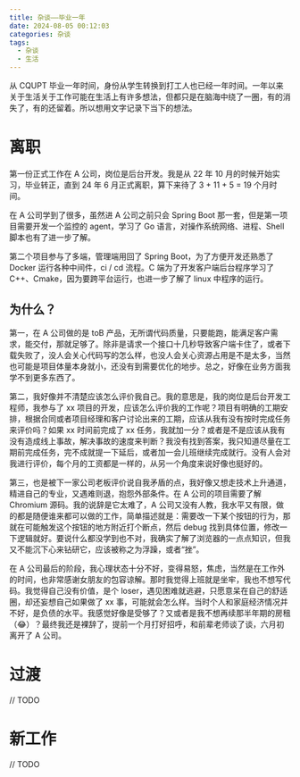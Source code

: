 ```yaml
---
title: 杂谈——毕业一年
date: 2024-08-05 00:12:03
categories: 杂谈
tags:
  - 杂谈
  - 生活
---
```


从 CQUPT 毕业一年时间，身份从学生转换到打工人也已经一年时间。一年以来关于生活关于工作可能在生活上有许多想法，但都只是在脑海中绕了一圈，有的消失了，有的还留着。所以想用文字记录下当下的想法。

# 离职

第一份正式工作在 A 公司，岗位是后台开发。我是从 22 年 10 月的时候开始实习，毕业转正，直到 24 年 6 月正式离职，算下来待了 3 + 11 + 5 = 19 个月时间。

在 A 公司学到了很多，虽然进 A 公司之前只会 Spring Boot 那一套，但是第一项目需要开发一个监控的 agent，学习了 Go 语言，对操作系统网络、进程、Shell 脚本也有了进一步了解。

第二个项目参与了多端，管理端用回了 Spring Boot，为了方便开发还熟悉了 Docker 运行各种中间件，ci / cd 流程。C 端为了开发客户端后台程序学习了 C++、Cmake，因为要跨平台运行，也进一步了解了 linux 中程序的运行。

## 为什么？

第一，在 A 公司做的是 toB 产品，无所谓代码质量，只要能跑，能满足客户需求，能交付，那就足够了。除非是请求一个接口十几秒导致客户端卡住了，或者下载失败了，没人会关心代码写的怎么样，也没人会关心资源占用是不是太多，当然也可能是项目体量本身就小，还没有到需要优化的地步。总之，好像在业务方面我学不到更多东西了。

第二，我好像并不清楚应该怎么评价我自己。我的意思是，我的岗位是后台开发工程师，我参与了 xx 项目的开发，应该怎么评价我的工作呢？项目有明确的工期安排，根据合同或者项目经理和客户讨论出来的工期，应该从我有没有按时完成任务来评价吗？如果 xx 时间前完成了 xx 任务，我就加一分？或者是不是应该从我有没有造成线上事故，解决事故的速度来判断？我没有找到答案，我只知道尽量在工期前完成任务，完不成就提一下延后，或者加一会儿班继续完成就行。没有人会对我进行评价，每个月的工资都是一样的，从另一个角度来说好像也挺好的。

第三，也是被下一家公司老板评价说自我矛盾的点，我好像又想走技术上升通道，精进自己的专业，又遇难则退，抱怨外部条件。在 A 公司的项目需要了解 Chromium 源码。我的说辞是它太难了，A 公司又没有人教，我水平又有限，做的都是随便谁来都可以做的工作，简单描述就是：需要改一下某个按钮的行为，那就在可能触发这个按钮的地方附近打个断点，然后 debug 找到具体位置，修改一下逻辑就好。要说什么都没学到也不对，我确实了解了浏览器的一点点知识，但我又不能沉下心来钻研它，应该被称之为浮躁，或者“挫”。

在 A 公司最后的阶段，我心理状态十分不好，变得易怒，焦虑，当然是在工作外的时间，也非常感谢女朋友的包容谅解。那时我觉得上班就是坐牢，我也不想写代码。我觉得自己没有价值，是个 loser，遇见困难就逃避，只愿意呆在自己的舒适圈，却还妄想自己如果做了 xx 事，可能就会怎么样。当时个人和家庭经济情况并不好，是负债的水平。我感觉好像是受够了？又或者是我不想再续那半年期的房租（😂）？最终我还是裸辞了，提前一个月打好招呼，和前辈老师谈了谈，六月初离开了 A 公司。

# 过渡

// TODO

# 新工作

// TODO

